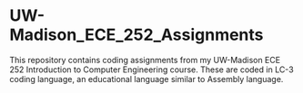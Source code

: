 # UW-Madison_ECE_252_Assignments
This repository contains coding assignments from my UW-Madison ECE 252 Introduction to Computer Engineering course. These are coded in LC-3 coding language, an educational language similar to Assembly language.
